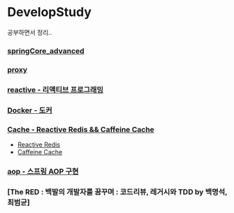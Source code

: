 # DevelopStudy
공부하면서 정리..

### [springCore_advanced](https://github.com/yg0313/DevelopStudy/tree/main/springCore_advanced)

### [proxy](https://github.com/yg0313/DevelopStudy/tree/main/proxy)
    
### [reactive - 리액티브 프로그래밍](https://github.com/yg0313/DevelopStudy/tree/main/reactive)

### [Docker - 도커](https://github.com/yg0313/DevelopStudy/tree/main/Docker)

### [Cache - Reactive Redis && Caffeine Cache](https://github.com/yg0313/DevelopStudy/tree/main/Cache)
- [Reactive Redis](https://github.com/yg0313/DevelopStudy/tree/main/Cache#reactive-redis)
- [Caffeine Cache](https://github.com/yg0313/DevelopStudy/tree/main/Cache#caffeine-cache)

### [aop - 스프링 AOP 구현](https://github.com/yg0313/DevelopStudy/tree/main/aop#%EC%8A%A4%ED%94%84%EB%A7%81-aop-%EA%B5%AC%ED%98%84)

### [The RED : 백발의 개발자를 꿈꾸며 : 코드리뷰, 레거시와 TDD by 백명석, 최범균]
